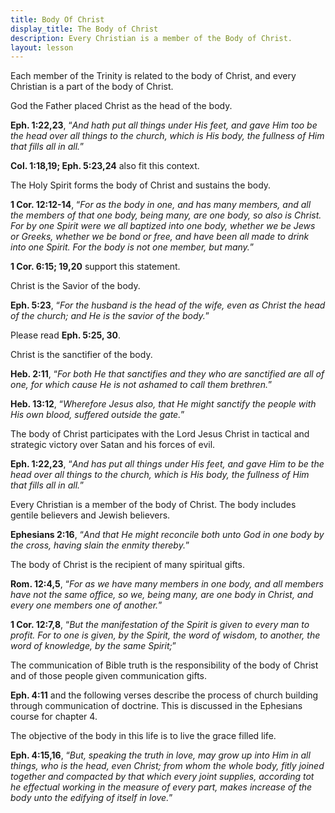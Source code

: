```yaml
---
title: Body Of Christ
display_title: The Body of Christ
description: Every Christian is a member of the Body of Christ.
layout: lesson
---
```


Each member of the Trinity is related to the body of Christ, and every Christian is a part of the body of Christ.

God the Father placed Christ as the head of the body.

**Eph. 1:22,23**, “_And hath put all things under His feet, and gave Him too be the head over all things to the church, which is His body, the fullness of Him that fills all in all._”

**Col. 1:18,19; Eph. 5:23,24** also fit this context.

The Holy Spirit forms the body of Christ and sustains the body.

**1 Cor. 12:12-14**, “_For as the body in one, and has many members, and all the members of that one body, being many, are one body, so also is Christ. For by one Spirit were we all baptized into one body, whether we be Jews or Greeks, whether we be bond or free, and have been all made to drink into one Spirit. For the body is not one member, but many._”

**1 Cor. 6:15; 19,20** support this statement.

Christ is the Savior of the body.

**Eph. 5:23**, “_For the husband is the head of the wife, even as Christ  the head of the church; and He is the savior of the body._”

Please read **Eph. 5:25, 30**.

Christ is the sanctifier of the body.

**Heb. 2:11**, “_For both He that sanctifies and they who are sanctified are all of one, for which cause He is not ashamed to call them brethren._”

**Heb. 13:12**, “_Wherefore Jesus also, that He might sanctify the people with His own blood, suffered outside the gate._”

The body of Christ participates with the Lord Jesus Christ in tactical and strategic victory over Satan and his forces of evil.

**Eph. 1:22,23**, “_And has put all things under His feet, and gave Him to be the head over all things to the church, which is His body, the fullness of Him that fills all in all._”

Every Christian is a member of the body of Christ. The body includes gentile believers and Jewish believers.

**Ephesians 2:16**, “_And that He might reconcile both unto God in one body by the cross, having slain the enmity thereby._”

The body of Christ is the recipient of many spiritual gifts.

**Rom. 12:4,5**, “_For as we have many members in one body, and all members have not the same office, so we, being many, are one body in Christ, and every one members one of another._”

**1 Cor. 12:7,8**, “_But the manifestation of the Spirit is given to every man to profit. For to one is given, by the Spirit, the word of wisdom, to another, the word of knowledge, by the same Spirit;_”

The communication of Bible truth is the responsibility of the body of Christ and of those people given communication gifts.

**Eph. 4:11** and the following verses describe the process of church building through communication of doctrine. This is discussed in the Ephesians course for chapter 4.

The objective of the body in this life is to live the grace filled life.

**Eph. 4:15,16**, “_But, speaking the truth in love, may grow up into Him in all things, who is the head, even Christ; from whom the whole body, fitly joined together and compacted by that which every joint supplies, according tot he effectual working in the measure of every part, makes increase of the body unto the edifying of itself in love._”

